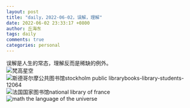 ```yaml
---
layout: post
title: "daily，2022-06-02，误解，理解"
date: 2022-06-02 23:33:17 +0800
author: 丘海东 
tags: daily
comments: true
categories: personal
---
```

误解是人生的常态，理解反而是稀缺的例外。  
![梵高星空](https://r.photo.store.qq.com/psc?/V53xBhKC4JFvE03uTNAL1QWxNF3K6JJT/bqQfVz5yrrGYSXMvKr.cqY0QbRJq1nNu8UmqRi2IGspPo3I8cKR*hr25ahjyZZ.ecU24Qch3b52H6Hpb6L3kMrqpF2ny2ezoNt6Mxm.yavA!/r)  
![斯德哥尔摩公共图书馆stockholm public librarybooks-library-students-12064](https://r.photo.store.qq.com/psc?/V53xBhKC4JFvE03uTNAL1QWxNF3K6JJT/bqQfVz5yrrGYSXMvKr.cqWQenPpmYxcQ9qLsoxvAeht6z6AZIg0oC4VDw5oGld4lm6DCRGr.4yvWwcJcgnwW2TIjJlxSa5puur3vKjQRdCw!/r)  
![法国国家图书馆national library of france](https://r.photo.store.qq.com/psc?/V53xBhKC4JFvE03uTNAL1QWxNF3K6JJT/bqQfVz5yrrGYSXMvKr.cqUwMRTwaOj2meUPnvdps003KOVAQhyHEaKt9WiGNgQl1lcDg1f3qb6IXoHBaODWeiifnD1y0xZ*5HKOjDohfC4Q!/r)  
![math the language of the universe](https://r.photo.store.qq.com/psc?/V53xBhKC4JFvE03uTNAL1QWxNF3K6JJT/bqQfVz5yrrGYSXMvKr.cqbwK4Nv6kNkbN8c8ZNZMkdd2FfqE0SbWxvz9OAcnvwx0J*1L97X8pJZ0OqvloQ6Y49g*68HcDhuP78BFjvdR1wo!/r)  
